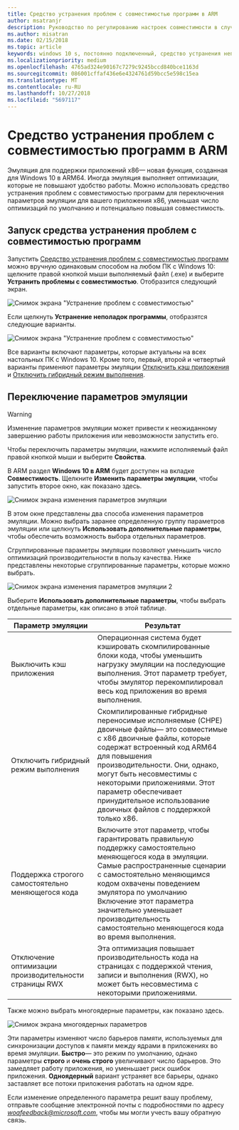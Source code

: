 ```yaml
---
title: Средство устранения проблем с совместимостью программ в ARM
author: msatranjr
description: Руководство по регулированию настроек совместимости в случае неправильной работы приложения в ARM
ms.author: misatran
ms.date: 02/15/2018
ms.topic: article
keywords: windows 10 s, постоянно подключенный, средство устранения неполадок с совместимостью, windows в ARM
ms.localizationpriority: medium
ms.openlocfilehash: 4765ad324e90167c7279c9245bccd840bce1163d
ms.sourcegitcommit: 086001cffaf436e6e4324761d59bcc5e598c15ea
ms.translationtype: MT
ms.contentlocale: ru-RU
ms.lasthandoff: 10/27/2018
ms.locfileid: "5697117"
---
```

# <a name="program-compatibility-troubleshooter-on-arm"></a>Средство устранения проблем с совместимостью программ в ARM
Эмуляция для поддержки приложений x86— новая функция, созданная для Windows 10 в ARM64. Иногда эмуляция выполняет оптимизации, которые не повышают удобство работы. Можно использовать средство устранения проблем с совместимостью программ для переключения параметров эмуляции для вашего приложения x86, уменьшая число оптимизаций по умолчанию и потенциально повышая совместимость.

## <a name="start-the-program-compatibility-troubleshooter"></a>Запуск средства устранения проблем с совместимостью программ
Запустить [Средство устранения проблем с совместимостью программ](https://support.microsoft.com/en-us/help/15078/windows-make-older-programs-compatible) можно вручную одинаковым способом на любом ПК с Windows 10: щелкните правой кнопкой мыши выполняемый файл (.exe) и выберите **Устранить проблемы с совместимостью**. Отобразится следующий экран.

![Снимок экрана "Устранение проблем с совместимостью"](images/arm/Capture4.png)

Если щелкнуть **Устранение неполадок программы**, отобразятся следующие варианты.

![Снимок экрана "Устранение проблем с совместимостью"](images/arm/Capture5.png)

Все варианты включают параметры, которые актуальны на всех настольных ПК с Windows 10. Кроме того, первый, второй и четвертый варианты применяют параметры эмуляции [Отключить кэш приложения](#disable-app-cache) и [Отключить гибридный режим выполнения](#disable-hybrid-exec-mode).

## <a name="toggling-emulation-settings"></a>Переключение параметров эмуляции
> [!WARNING]
> Изменение параметров эмуляции может привести к неожиданному завершению работы приложения или невозможности запустить его.

Чтобы переключить параметры эмуляции, нажмите исполняемый файл правой кнопкой мыши и выберите **Свойства**.

В ARM раздел **Windows 10 в ARM** будет доступен на вкладке **Совместимость**. Щелкните **Изменить параметры эмуляции**, чтобы запустить второе окно, как показано здесь.

![Снимок экрана изменения параметров эмуляции](images/arm/Capture.png)

В этом окне представлены два способа изменения параметров эмуляции. Можно выбрать заранее определенную группу параметров эмуляции или щелкнуть **Использовать дополнительные параметры**, чтобы обеспечить возможность выбора отдельных параметров.

Сгруппированные параметры эмуляции позволяют уменьшить число оптимизаций производительности в пользу качества. Ниже представлены некоторые сгруппированные параметры, которые можно выбрать.

![Снимок экрана изменения параметров эмуляции 2](images/arm/Capture2.png)

Выберите **Использовать дополнительные параметры**, чтобы выбрать отдельные параметры, как описано в этой таблице.

| Параметр эмуляции | Результат |
| ----------------- | ----------- |
| <p id="disable-app-cache">Выключить кэш приложения</p> | Операционная система будет кэшировать скомпилированные блоки кода, чтобы уменьшить нагрузку эмуляции на последующие выполнения. Этот параметр требует, чтобы эмулятор перекомпилировал весь код приложения во время выполнения. |
| <p id="disable-hybrid-exec-mode">Отключить гибридный режим выполнения</p> | Скомпилированные гибридные переносимые исполняемые (CHPE) двоичные файлы— это совместимые с x86 двоичные файлы, которые содержат встроенный код ARM64 для повышения производительности. Они, однако, могут быть несовместимы с некоторыми приложениями. Этот параметр обеспечивает принудительное использование двоичных файлов с поддержкой только x86. |
| Поддержка строгого самостоятельно меняющегося кода | Включите этот параметр, чтобы гарантировать правильную поддержку самостоятельно меняющегося кода в эмуляции. Самые распространенные сценарии с самостоятельно меняющимся кодом охвачены поведением эмулятора по умолчанию Включение этот параметра значительно уменьшает производительность самостоятельно меняющегося кода во время выполнения. |
| Отключение оптимизации производительности страницы RWX | Эта оптимизация повышает производительность кода на страницах с поддержкой чтения, записи и выполнения (RWX), но может быть несовместима с некоторыми приложениями. |

Также можно выбрать многоядерные параметры, как показано здесь.

![Снимок экрана многоядерных параметров](images/arm/Capture3.png)

Эти параметры изменяют число барьеров памяти, используемых для синхронизации доступов к памяти между ядрами в приложениях во время эмуляции. **Быстро**— это режим по умолчанию, однако параметры **строго** и **очень строго** увеличивают число барьеров. Это замедляет работу приложения, но уменьшает риск ошибок приложения. **Одноядерный** вариант устраняет все барьеры, однако заставляет все потоки приложения работать на одном ядре.

Если изменение определенного параметра решит вашу проблему, отправьте сообщение электронной почты с подробностями по адресу *woafeedback@microsoft.com*, чтобы мы могли учесть вашу обратную связь.